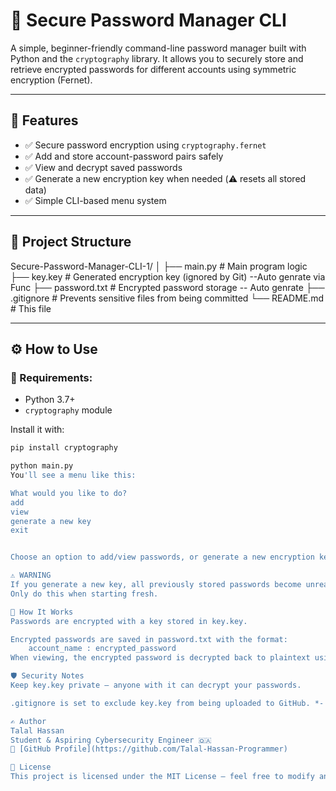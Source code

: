 # 🔐 Secure Password Manager CLI

A simple, beginner-friendly command-line password manager built with Python and the `cryptography` library. It allows you to securely store and retrieve encrypted passwords for different accounts using symmetric encryption (Fernet).

---

## 🚀 Features

- ✅ Secure password encryption using `cryptography.fernet`
- ✅ Add and store account-password pairs safely
- ✅ View and decrypt saved passwords
- ✅ Generate a new encryption key when needed (⚠️ resets all stored data)
- ✅ Simple CLI-based menu system

---

## 📁 Project Structure
Secure-Password-Manager-CLI-1/
│
├── main.py # Main program logic
├── key.key # Generated encryption key (ignored by Git) --Auto genrate via Func 
├── password.txt # Encrypted password storage -- Auto genrate 
├── .gitignore # Prevents sensitive files from being committed
└── README.md # This file


---

## ⚙️ How to Use

### 🔧 Requirements:
- Python 3.7+
- `cryptography` module

Install it with:
```bash
pip install cryptography

python main.py
You'll see a menu like this:

What would you like to do?
add
view
generate a new key
exit


Choose an option to add/view passwords, or generate a new encryption key.

⚠️ WARNING
If you generate a new key, all previously stored passwords become unreadable.
Only do this when starting fresh.

🧠 How It Works
Passwords are encrypted with a key stored in key.key.

Encrypted passwords are saved in password.txt with the format:
    account_name : encrypted_password
When viewing, the encrypted password is decrypted back to plaintext using the same key.

🛡️ Security Notes
Keep key.key private — anyone with it can decrypt your passwords.

.gitignore is set to exclude key.key from being uploaded to GitHub. *- key.key is genrated in the folder not in .gitignore

✍️ Author
Talal Hassan
Student & Aspiring Cybersecurity Engineer 🇶🇦
🔗 [GitHub Profile](https://github.com/Talal-Hassan-Programmer)

📌 License
This project is licensed under the MIT License — feel free to modify and use it for personal learning.

